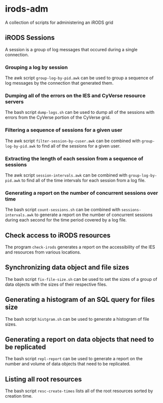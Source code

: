 # irods-adm
A collection of scripts for administering an iRODS grid

## iRODS Sessions

A session is a group of log messages that occured during a single connection.

### Grouping a log by session

The awk script `group-log-by-pid.awk` can be used to group a sequence of log messages by the
connection that generated them.

### Dumping all of the errors on the IES and CyVerse resource servers

The bash script `dump-logs.sh` can be used to dump all of the sessions with errors from the CyVerse portion of the CyVerse grid.

### Filtering a sequence of sessions for a given user

The awk script `filter-session-by-cuser.awk` can be combined with `group-log-by-pid.awk` to find all of the sessions for a given user.

### Extracting the length of each session from a sequence of sessions

The awk script `session-intervals.awk` can be combined with `group-log-by-pid.awk` to find all of the time intervals for each session from a log file.

### Generating a report on the number of concurrent sessions over time

The bash script `count-sessions.sh` can be combined with `sessions-intervals.awk` to generate a report on the number of concurrent sessions during each second for the time period covered by a log file.

## Check access to iRODS resources

The program `check-irods` generates a report on the accessibility of the IES and resources from various locations.

## Synchronizing data object and file sizes

The bash script `fix-file-size.sh` can be used to set the sizes of a group of data objects with the sizes of their respective files.

## Generating a histogram of an SQL query for files size

The bash script `histgram.sh` can be used to generate a histogram of file sizes.

## Generating a report on data objects that need to be replicated

The bash script `repl-report` can be used to generate a report on the number and volume of data objects that need to be replicated.

## Listing all root resources

The bash script `resc-create-times` lists all of the root resources sorted by creation time.
